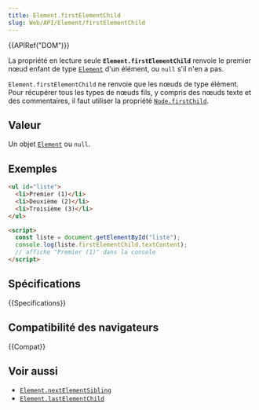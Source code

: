 ```yaml
---
title: Element.firstElementChild
slug: Web/API/Element/firstElementChild
---
```


{{APIRef("DOM")}}

La propriété en lecture seule **`Element.firstElementChild`** renvoie le premier nœud enfant de type [`Element`](/fr/docs/Web/API/Element) d'un élément, ou `null` s'il n'en a pas.

`Element.firstElementChild` ne renvoie que les nœuds de type élément. Pour récupérer tous les types de nœuds fils, y compris des nœuds texte et des commentaires, il faut utiliser la propriété [`Node.firstChild`](/fr/docs/Web/API/Node/firstChild).

## Valeur

Un objet [`Element`](/fr/docs/Web/API/Element) ou `null`.

## Exemples

```html
<ul id="liste">
  <li>Premier (1)</li>
  <li>Deuxième (2)</li>
  <li>Troisième (3)</li>
</ul>

<script>
  const liste = document.getElementById("liste");
  console.log(liste.firstElementChild.textContent);
  // affiche "Premier (1)" dans la console
</script>
```

## Spécifications

{{Specifications}}

## Compatibilité des navigateurs

{{Compat}}

## Voir aussi

- [`Element.nextElementSibling`](/fr/docs/Web/API/Element/nextElementSibling)
- [`Element.lastElementChild`](/fr/docs/Web/API/Element/lastElementChild)
